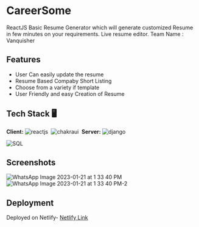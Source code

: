
# CareerSome

ReactJS Basic Resume Generator which will generate customized Resume in few minutes on your requirements.
Live resume editor.
Team Name : Vanquisher




## Features

- User Can easily update the resume
- Resume Based Compaby Short Listing
- Choose from a variety if template
- User Friendly and easy Creation of Resume


## Tech Stack 🖥️

**Client:** 
![reactjs](https://img.shields.io/badge/React-20232A?style=for-the-badge&logo=react&logoColor=61DAFB)&nbsp;
![chakraui](https://img.shields.io/badge/Chakra--UI-319795?style=for-the-badge&logo=chakra-ui&logoColor=white)&nbsp;
**Server:**
![django](https://img.shields.io/badge/Django-DjangoRest%20FrameWork-green)

![SQL](https://img.shields.io/badge/SQL-Postgresql-green)

## Screenshots


![WhatsApp Image 2023-01-21 at 1 33 40 PM](https://user-images.githubusercontent.com/97653340/213857450-126b556e-c461-48d6-9e75-e911a34e6b97.jpeg)
![WhatsApp Image 2023-01-21 at 1 33 40 PM-2](https://user-images.githubusercontent.com/97653340/213858205-c954f067-1468-450b-ab21-163f4c628286.jpeg)


## Deployment


Deployed on Netlify-
[Netlify Link](https://katherineoelsner.com/)




